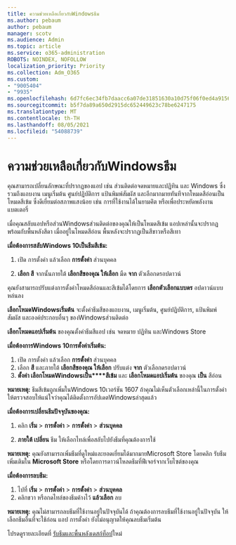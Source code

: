 ```yaml
---
title: ความช่วยเหลือเกี่ยวกับWindowsธีม
ms.author: pebaum
author: pebaum
manager: scotv
ms.audience: Admin
ms.topic: article
ms.service: o365-administration
ROBOTS: NOINDEX, NOFOLLOW
localization_priority: Priority
ms.collection: Adm_O365
ms.custom:
- "9005404"
- "9935"
ms.openlocfilehash: 6d7fc6ec34fb7daacc6a07de31851630a10d75f06f0ed4a91565330e9eb9ff4e
ms.sourcegitcommit: b5f7da89a650d2915dc652449623c78be6247175
ms.translationtype: MT
ms.contentlocale: th-TH
ms.lasthandoff: 08/05/2021
ms.locfileid: "54088739"
---
```

# <a name="help-with-windows-themes"></a>ความช่วยเหลือเกี่ยวกับWindowsธีม

คุณสามารถเปลี่ยนลักษณะที่ปรากฏของแอป เช่น ส่วนติดต่อจดหมายและปฏิทิน และ Windows ซึ่งรวมถึงแถบงาน เมนูเริ่มต้น ศูนย์ปฏิบัติการ แป้นพิมพ์สัมผัส และอีกมากมายทันทีจากโหมดสีอ่อนเป็นโหมดสีเข้ม ซึ่งดีเยี่ยมต่อสภาพแสงน้อย เช่น การที่ใช้งานได้ในยามค่ิต หรือเพื่อประหยัดพลังงานแบตเตอรี่  

เมื่อคุณสลับแอปหรือส่วนWindowsส่วนติดต่อของคุณให้เป็นโหมดสีเข้ม แอปเหล่านั้นจะปรากฏพร้อมกับพื้นหลังสีดา เมื่ออยู่ในโหมดสีอ่อน พื้นหลังจะปรากฏเป็นสีขาวหรือสีเทา
 
**เมื่อต้องการสลับWindows 10เป็นธีมสีเข้ม:**

1. เปิด การตั้งค่า แล้วเลือก **การตั้งค่า** ส่วนบุคคล
  
1. **เลือก สี** จากนั้นภายใต้ **เลือกสีของคุณ ให้เลือก** มืด **จาก** ตัวเลือกดรอปดาวน์

คุณยังสามารถปรับแต่งการตั้งค่าโหมดสีอ่อนและสีเข้มได้โดยการ **เลือกตัวเลือกแบบดร** อปดาวน์แบบหล่นลง

**เลือกโหมดWindowsเริ่มต้น** จะตั้งค่าธีมสีของแถบงาน, เมนูเริ่มต้น, ศูนย์ปฏิบัติการ, แป้นพิมพ์สัมผัส และองค์ประกอบอื่นๆ ของWindowsส่วนติดต่อ  

**เลือกโหมดแอปเริ่มต้น** ของคุณตั้งค่าธีมสีแอป เช่น จดหมาย ปฏิทิน และWindows Store
 
**เมื่อต้องการWindows 10การตั้งค่าเริ่มต้น:**

1. เปิด การตั้งค่า แล้วเลือก **การตั้งค่า** ส่วนบุคคล  
1. เลือก **สี** และภายใต้ **เลือกสีของคุณ ให้เลือก** ปรับแต่ง **จาก** ตัวเลือกดรอปดาวน์  
1. **ตั้งค่า เลือกโหมดWindowsเป็น****สีเข้ม** และ **เลือกโหมดแอปเริ่มต้น** ของคุณ **เป็น** สีอ่อน

**หมายเหตุ:** ธีมสีเข้มถูกเพิ่มในWindows 10เวอร์ชัน 1607 ถ้าคุณไม่เห็นตัวเลือกเหล่านี้ในการตั้งค่า ให้ตรวจสอบให้แน่ใจว่าคุณได้ติดตั้งการอัปเดตWindowsล่าสุดแล้ว

**เมื่อต้องการเปลี่ยนธีมปัจจุบันของคุณ:**

1. คลิก **เริ่ม**  >  **การตั้งค่า**  >  **การตั้งค่า**  >  **ส่วนบุคคล**  

1. **ภายใต้ เปลี่ยน** ธีม ให้เลือกไทล์เพื่อสลับไปยังธีมที่คุณต้องการใช้ 

**หมายเหตุ:** คุณยังสามารถเพิ่มธีมที่ดูใหม่และยอดเยี่ยมได้มากมายMicrosoft Store โดยคลิก รับธีมเพิ่มเติมใน **Microsoft Store** หรือโดยการดาวน์โหลดธีมที่ฟีเจอร์จากเว็บไซต์ของคุณ

**เมื่อต้องการลบธีม:**

1. ไปที่ **เริ่ม**  >  **การตั้งค่า**  >  **การตั้งค่า**  >  **ส่วนบุคคล** 
1. คลิกขวา หรือกดไทล์ของธีมค้างไว้ **แล้วเลือก** ลบ 

**หมายเหตุ:** คุณไม่สามารถลบธีมที่ใช้งานอยู่ในปัจจุบันได้ ถ้าคุณต้องการลบธีมที่ใช้งานอยู่ในปัจจุบัน ให้เลือกธีมอื่นที่จะใช้ก่อน แอป การตั้งค่า ยังไม่อนุญาตให้คุณลบธีมเริ่มต้น

โปรดดูรายละเอียดที่ [รับธีมและพื้นหลังเดสก์ท็อป](https://support.microsoft.com/windows/get-new-themes-and-desktop-backgrounds-09e3e0a6-02e3-5ecd-22a1-5d048e3cb0d3)ใหม่
